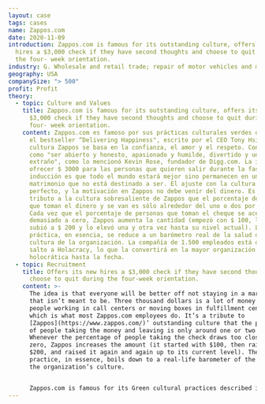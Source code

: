 ```yaml
---
layout: case
tags: cases
name: Zappos.com
date: 2020-11-09
introduction: Zappos.com is famous for its outstanding culture, offers its new
  hires a $3,000 check if they have second thoughts and choose to quit during
  the four- week orientation.
industry: G. Wholesale and retail trade; repair of motor vehicles and motorcycles
geography: USA
companySize: "> 500"
profit: Profit
theory:
  - topic: Culture and Values
    title: Zappos.com is famous for its outstanding culture, offers its new hires a
      $3,000 check if they have second thoughts and choose to quit during the
      four- week orientation.
    content: Zappos.com es famoso por sus prácticas culturales verdes descritas en
      el bestseller “Delivering Happiness", escrito por el CEO Tony Hsieh. La
      cultura Zappos se basa en la confianza, el amor y el respeto. Con valores
      como "ser abierto y honesto, apasionado y humilde, divertido y un poco
      extraño", como lo mencionó Kevin Rose, fundador de Digg.com. La idea de
      ofrecer $ 3000 para las personas que quieren salir durante la fase de
      inducción es que todo el mundo estará mejor sino permanecen en un
      matrimonio que no está destinado a ser. El ajuste con la cultura debe ser
      perfecto, y la motivación en Zappos no debe venir del dinero. Es un
      tributo a la cultura sobresaliente de Zappos que el porcentaje de personas
      que toman el dinero y se van es sólo alrededor del uno o dos por ciento.
      Cada vez que el porcentaje de personas que toman el cheque se acerca
      demasiado a cero, Zappos aumenta la cantidad (empezó con $ 100, luego
      subió a $ 200 y lo elevó una y otra vez hasta su nivel actual). La
      práctica, en esencia, se reduce a un barómetro real de la salud de la
      cultura de la organización. La compañía de 1.500 empleados está dando el
      salto a Holacracy, lo que la convertirá en la mayor organización
      holocrática hasta la fecha.
  - topic: Recruitment
    title: Offers its new hires a $3,000 check if they have second thoughts and
      choose to quit during the four-week orientation.
    content: >-
      The idea is that everyone will be better off not staying in a marriage
      that isn’t meant to be. Three thousand dollars is a lot of money for
      people working in call centers or moving boxes in fulfillment centers,
      which is what most Zappos.com employees do. It’s a tribute to
      [Zappos](https://www.zappos.com/)’ outstanding culture that the percentage
      of people taking the money and leaving is only around one or two percent.
      Whenever the percentage of people taking the check draws too close to
      zero, Zappos increases the amount (it started with $100, then raised it to
      $200, and raised it again and again up to its current level). The
      practice, in essence, boils down to a real-life barometer of the health of
      the organization’s culture.


      Zappos.com is famous for its Green cultural practices described in the bestseller Delivering Happiness, written by CEO Tony Hsieh. The 1,500-employee company is currently making the leap to Holacracy.
---
```

